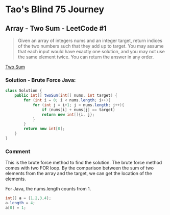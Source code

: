 # Tao's Blind 75 Journey
## Array - Two Sum - LeetCode #1

> Given an array of integers nums and an integer target, return indices of the two numbers such that they add up to target.
> You may assume that each input would have exactly one solution, and you may not use the same element twice.
> You can return the answer in any order.

[Two Sum](https://leetcode.com/problems/two-sum/)

### Solution - Brute Force Java:

```java
class Solution {
    public int[] twoSum(int[] nums, int target) {
        for (int i = 0; i < nums.length; i++){
            for (int j = i+1; j < nums.length; j++){
                if (nums[i] + nums[j] == target)
                return new int[]{i, j};
            }
        }
        return new int[0];
    }
}
```
### Comment
This is the brute force method to find the solution. The brute force method comes with two FOR loop. By the comparison between the sum of two elements from the array and the target, we can get the location of the elements.

For Java, the nums.length counts from 1.

```java
int[] a = {1,2,3,4};
a.length = 4;
a[0] = 1;
```